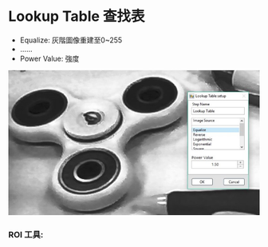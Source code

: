# Lookup Table 查找表

* Equalize: 灰階圖像重建至0~255 
* ……
* Power Value: 強度

![](../../../.gitbook/assets/tu-pian-12.jpg)

### ROI 工具:

|  |
| :---: |


